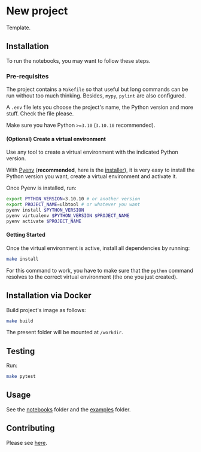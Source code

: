 # New project

Template.

## Installation

To run the notebooks, you may want to follow these steps.

### Pre-requisites

The project contains a `Makefile` so that useful but long commands can be run without too much thinking. Besides, `mypy`, `pylint` are also configured.

A `.env` file lets you choose the project's name, the Python version and more stuff. Check the file please.

Make sure you have Python `>=3.10` (`3.10.10` recommended).

#### (Optional) Create a virtual environment

Use any tool to create a virtual environment with the indicated Python version.

With [Pyenv](https://github.com/pyenv/pyenv) (**recommended**, here is the [installer](https://github.com/pyenv/pyenv-installer)), it is very easy to install the Python version you want, create a virtual environment and activate it.

Once Pyenv is installed, run:

```bash
export PYTHON_VERSION=3.10.10 # or another version
export PROJECT_NAME=ulbtool # or whatever you want
pyenv install $PYTHON_VERSION
pyenv virtualenv $PYTHON_VERSION $PROJECT_NAME
pyenv activate $PROJECT_NAME
```

#### Getting Started

Once the virtual environment is active, install all dependencies by running:

```bash
make install
```

For this command to work, you have to make sure that the `python` command resolves to the correct virtual environment (the one you just created).

## Installation via Docker

Build project's image as follows:

```bash
make build
```

The present folder will be mounted at `/workdir`.

## Testing

Run:

```bash
make pytest
```

## Usage

See the [notebooks](./notebooks) folder and the [examples](./examples) folder.

## Contributing

Please see [here](src/README.md).
